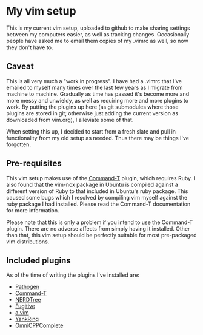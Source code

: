 # My vim setup

This is my current vim setup, uploaded to github to make sharing settings
between my computers easier, as well as tracking changes.  Occasionally people
have asked me to email them copies of my .vimrc as well, so now they don't have
to.

## Caveat

This is all very much a "work in progress".  I have had a .vimrc that I've
emailed to myself many times over the last few years as I migrate from machine
to machine.  Gradually as time has passed it's become more and more messy and
unwieldy, as well as requiring more and more plugins to work.  By putting the
plugins up here (as git submodules where those plugins are stored in git;
otherwise just adding the current version as downloaded from vim.org), I
alleviate some of that.

When setting this up, I decided to start from a fresh slate and pull in
functionality from my old setup as needed.  Thus there may be things I've
forgotten.

## Pre-requisites

This vim setup makes use of the
[Command-T](https://github.com/wincent/Command-T) plugin, which requires Ruby.
I also found that the vim-nox package in Ubuntu is compiled against a different
version of Ruby to that included in Ubuntu's ruby package.  This caused some
bugs which I resolved by compiling vim myself against the ruby package I had
installed.  Please read the Command-T documentation for more information.

Please note that this is only a problem if you intend to use the Command-T
plugin.  There are no adverse affects from simply having it installed.  Other
than that, this vim setup should be perfectly suitable for most pre-packaged vim
distributions.

## Included plugins

As of the time of writing the plugins I've installed are:
 
* [Pathogen](https://github.com/tpope/vim-pathogen)
* [Command-T](https://github.com/wincent/Command-T)
* [NERDTree](http://github.com/scrooloose/nerdtree)
* [Fugitive](http://github.com/tpope/vim-fugitive)
* [a.vim](http://www.vim.org/scripts/script.php?script_id=31)
* [YankRing](http://www.vim.org/scripts/script.php?script_id=1234)
* [OmniCPPComplete](http://www.vim.org/scripts/script.php?script_id=1520)
